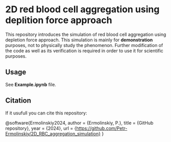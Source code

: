 
# 2D red blood cell aggregation using deplition force approach

This repository introduces the simulation of red blood cell aggregation using depletion force approach. 
This simulation is mainly for __demonstration__ purposes, not to physically study the phenomenon. 
Further modification of the code as well as its verification is required in order to use it for scientific purposes. 

## Usage

See __Example.ipynb__ file.

## Citation

If it usufull you can cite this repository:

@software{Ermolinskiy2024,
	author = {Ermolinskiy, P.},
	title = {GitHub repository},
	year = {2024},
	url = {https://github.com/Petr-Ermolinskiy/2D_RBC_aggregation_simulation}
}

